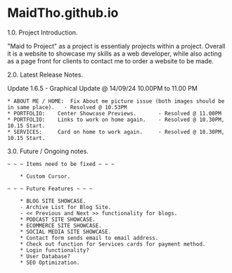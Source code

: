 # MaidTho.github.io

1.0.    Project Introduction.

"Maid to Project" as a project is essentialy projects within a project. Overall it is a website to showcase my skills as a web developer,
while also acting as a page front for clients to contact me to order a website to be made. 

2.0.    Latest Release Notes.

Update 1.6.5 - Graphical Update      @   14/09/24    10.00PM to 11.00 PM

    * ABOUT ME / HOME:  Fix About me picture issue (both images should be in same place).   - Resolved @ 10.53PM
    * PORTFOLIO:    Center Showcase Previews.       - Resolved @ 11.00PM
    * PORTFOLIO:    Links to work on home again.    - Resolved @ 10.30PM, 10.15 Start.
    * SERVICES:     Card on home to work again.     - Resolved @ 10.30PM, 10.15 Start.

3.0.    Future / Ongoing notes.

    ~ ~ ~ Items need to be fixed ~ ~ ~ 

        * Custom Cursor.  

    ~ ~ ~ Future Features ~ ~ ~

        * BLOG SITE SHOWCASE. 
        - Archive List for Blog Site.
        - << Previous and Next >> functionality for blogs.
        * PODCAST SITE SHOWCASE.
        * ECOMMERCE SITE SHOWCASE.
        * SOCIAL MEDIA SITE SHOWCASE.
        * Contact form sends email to email address.
        * Check out function for Services cards for payment method.
        * Login functionality?
        * User Database?
        * SEO Optimization.